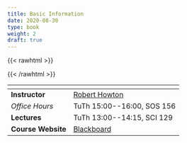 ```yaml
---
title: Basic Information
date: 2020-08-30
type: book
weight: 2
draft: true
---
```

<!-- +++ -->
<!-- title = "Fall 2019 Basic Information" -->

<!-- date = 2019-01-20T10:41:18+00:00 -->

<!-- draft = true -->
<!-- toc = false -->
<!-- type = "docs"  # Do not modify. -->

<!-- # Add menu entry to sidebar. -->
<!-- linktitle = "Basic Information" -->
<!-- [menu.illusion] -->
<!--   parent = "Fall 2019" -->
<!--   weight = 1 -->

<!-- +++ -->

{{< rawhtml >}}
<style>
  a:active,
  a:focus,
  a:hover {
    color: #9b9b9b;
    /* color: #ffdbdc; */
  }
</style>
{{< /rawhtml >}}

|<span>                 |                                          |
|------------------     | -----------------------------------------|
| **Instructor**        | [Robert Howton <i class="far fa-envelope"></i>](mailto:rhowton@ku.edu.tr)                                      |
| _Office Hours_        | TuTh 15:00--16:00, SOS 156               |
| **Lectures**          | TuTh 13:00--14:15, SCI 129               |
| **Course Website**    | [Blackboard](https://ku.blackboard.com/) |
